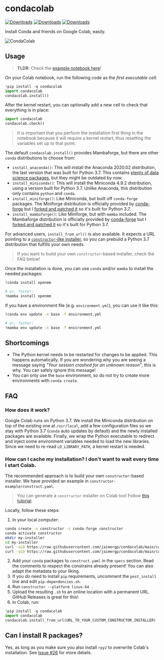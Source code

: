 # condacolab

[![Downloads](https://pepy.tech/badge/condacolab/week)](https://pypi.org/project/condacolab)
[![Downloads](https://pepy.tech/badge/condacolab/month)](https://pypi.org/project/condacolab)
[![Downloads](https://pepy.tech/badge/condacolab)](https://pypi.org/project/condacolab)

Install Conda and friends on Google Colab, easily.

![CondaColab](https://github.com/jaimergp/condacolab/raw/main/condacolab.png)

## Usage

> **TLDR**: Check the [example notebook here](https://colab.research.google.com/drive/1c_RGCgQeLHVXlF44LyOFjfUW32CmG6BP)!

On your Colab notebook, run the following code as the _first executable cell_:

```python
!pip install -q condacolab
import condacolab
condacolab.install()
```

After the kernel restart, you can optionally add a new cell to check that everything is in place:

```python
import condacolab
condacolab.check()
```

> It is important that you perform the installation first thing in the notebook because it will require a kernel restart, thus resetting the variables set up to that point.

The default `condacolab.install()` provides Mambaforge, but there are other `conda` distributions to choose from:

- `install_anaconda()`: This will install the Anaconda 2020.02 distribution, the last version that was built for Python 3.7. This contains [plenty of data science packages](https://docs.anaconda.com/anaconda/packages/old-pkg-lists/2020.02/py3.7_linux-64/), but they might be outdated by now.
- `install_miniconda()`: This will install the Miniconda 4.9.2 distribution, using a version built for Python 3.7. Unlike Anaconda, this distribution only contains `python` and `conda`.
- `install_miniforge()`: Like Miniconda, but built off `conda-forge` packages. The Miniforge distribution is officially provided by [conda-forge](https://github.com/conda-forge/miniforge) but I [forked and patched it](https://github.com/jaimergp/miniforge) so it's built for Python 3.7.
- `install_mambaforge()`: Like Miniforge, but with `mamba` included. The Mambaforge distribution is officially provided by [conda-forge](https://github.com/conda-forge/miniforge) but I [forked and patched it](https://github.com/jaimergp/miniforge) so it's built for Python 3.7.

For advanced users, `install_from_url()` is also available. It expects a URL pointing to a [`constructor`-like installer](https://github.com/conda/constructor), so you can prebuild a Python 3.7 distribution that fulfills your own needs.

> If you want to build your own `constructor`-based installer, check the FAQ below!

Once the installation is done, you can use `conda` and/or `mamba` to install the needed packages:

```bash
!conda install openmm

# or, faster:
!mamba install openmm
```

If you have a environment file (e.g. `environment.yml`), you can use it like this:

```bash
!conda env update -n base -f environment.yml

# or, faster:
!mamba env update -n base -f environment.yml
```


## Shortcomings

- The Python kernel needs to be restarted for changes to be applied. This happens automatically. If you are wondering why you are seeing a message saying _"Your session crashed for an unknown reason"_, this is why. You can safely ignore this message!
- You can only use the `base` environment, so do not try to create more environments with `conda create`.

## FAQ

### How does it work?

Google Colab runs on Python 3.7. We install the Miniconda distribution on top of the existing one at `/usr/local`, add a few configuration files so we stay with Python 3.7 (`conda` auto updates by default) and the newly installed packages are available. Finally, we wrap the Python executable to redirect and inject some environment variables needed to load the new libraries. Since we need to re-read `LD_LIBRARY_PATH`, a kernel restart is needed.

### How can I cache my installation? I don't want to wait every time I start Colab.

The recommended approach is to build your own `constructor`-based installer. We have provided an example in `constructor-example/construct.yaml`.

> You can generate a `constructor` installer on Colab too! Follow [this tutorial](https://colab.research.google.com/github/jaimergp/condacolab/blob/main/constructor-example/condacolab_constructor_tutorial.ipynb).

Locally, follow these steps:

1. In your local computer:

```bash
conda create -n constructor -c conda-forge constructor
conda activate constructor
mkdir my-installer
cd my-installer
curl -sLO https://raw.githubusercontent.com/jaimergp/condacolab/main/constructor-example/construct.yaml
curl -sLO https://raw.githubusercontent.com/jaimergp/condacolab/main/constructor-example/pip-dependencies.sh
```

2. Add your `conda` packages to `construct.yaml` in the `specs` section. Read the comments to respect the constrains already present! You can also adapt the metadata to your liking.
3. If you _do_ need to install `pip` requirements, uncomment the `post_install` line and edit `pip-dependencies.sh`.
4. Run `constructor --platform linux-64 .`
5. Upload the resulting `.sh` to an online location with a permanent URL. GitHub Releases is great for this!
6. In Colab, run:

```python
!pip install -q condacolab
import condacolab
condacolab.install_from_url(URL_TO_YOUR_CUSTOM_CONSTRUCTOR_INSTALLER)
```

## Can I install R packages?

Yes, as long as you make sure you also install `rpy2` to overwrite Colab's installation.
See [issue #26](https://github.com/conda-incubator/condacolab/issues/26) for more details.
